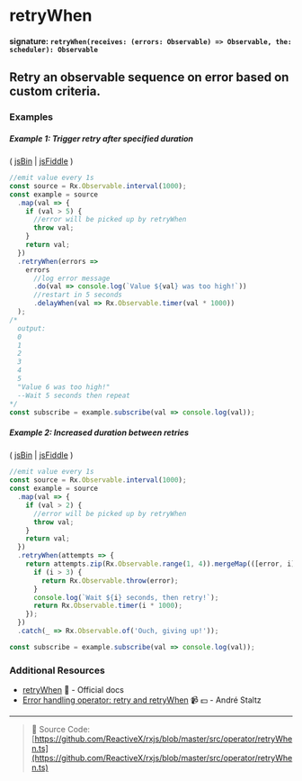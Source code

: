 # retryWhen

#### signature: `retryWhen(receives: (errors: Observable) => Observable, the: scheduler): Observable`

## Retry an observable sequence on error based on custom criteria.

### Examples

##### Example 1: Trigger retry after specified duration

( [jsBin](http://jsbin.com/miduqexalo/1/edit?js,console) |
[jsFiddle](https://jsfiddle.net/btroncone/49mkhsyr/) )

```js
//emit value every 1s
const source = Rx.Observable.interval(1000);
const example = source
  .map(val => {
    if (val > 5) {
      //error will be picked up by retryWhen
      throw val;
    }
    return val;
  })
  .retryWhen(errors =>
    errors
      //log error message
      .do(val => console.log(`Value ${val} was too high!`))
      //restart in 5 seconds
      .delayWhen(val => Rx.Observable.timer(val * 1000))
  );
/*
  output: 
  0
  1
  2
  3
  4
  5
  "Value 6 was too high!"
  --Wait 5 seconds then repeat
*/
const subscribe = example.subscribe(val => console.log(val));
```

##### Example 2: Increased duration between retries

( [jsBin](http://jsbin.com/nexuxoyifa/1/edit?js,console) |
[jsFiddle](https://jsfiddle.net/btroncone/tLx1c3j6/2/) )

```js
//emit value every 1s
const source = Rx.Observable.interval(1000);
const example = source
  .map(val => {
    if (val > 2) {
      //error will be picked up by retryWhen
      throw val;
    }
    return val;
  })
  .retryWhen(attempts => {
    return attempts.zip(Rx.Observable.range(1, 4)).mergeMap(([error, i]) => {
      if (i > 3) {
        return Rx.Observable.throw(error);
      }
      console.log(`Wait ${i} seconds, then retry!`);
      return Rx.Observable.timer(i * 1000);
    });
  })
  .catch(_ => Rx.Observable.of('Ouch, giving up!'));

const subscribe = example.subscribe(val => console.log(val));
```

### Additional Resources

* [retryWhen](http://reactivex.io/rxjs/class/es6/Observable.js~Observable.html#instance-method-retryWhen)
  :newspaper: - Official docs
* [Error handling operator: retry and retryWhen](https://egghead.io/lessons/rxjs-error-handling-operator-retry-and-retrywhen?course=rxjs-beyond-the-basics-operators-in-depth)
  :video_camera: :dollar: - André Staltz

---

> :file_folder: Source Code:
> [https://github.com/ReactiveX/rxjs/blob/master/src/operator/retryWhen.ts](https://github.com/ReactiveX/rxjs/blob/master/src/operator/retryWhen.ts)

